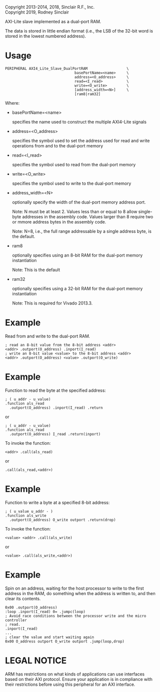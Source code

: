 Copyright 2013-2014, 2018, Sinclair R.F., Inc.<br/>
Copyright 2019, Rodney Sinclair

AXI-Lite slave implemented as a dual-port RAM.

The data is stored in little endian format (i.e., the LSB of the 32-bit word is
stored in the lowest numbered address).

Usage
=====

```
PERIPHERAL AXI4_Lite_Slave_DualPortRAM                  \
                                basePortName=<name>     \
                                address=<O_address>     \
                                read=<I_read>           \
                                write=<O_write>         \
                                [address_width=<N>]     \
                                [ram8|ram32]
```

Where:

  - basePortName=&lt;name&gt;

    specifies the name used to construct the multiple AXI4-Lite signals

  - address=&lt;O_address&gt;

    specifies the symbol used to set the address used for read and write
    operations from and to the dual-port memory

  - read=&lt;I_read&gt;

    specifies the symbol used to read from the dual-port memory

  - write=&lt;O_write&gt;

    specifies the symbol used to write to the dual-port memory

  - address_width=&lt;N&gt;

    optionally specify the width of the dual-port memory address port.

    Note:  N must be at least&nbsp;2.  Values less than or equal to 8 allow
    single-byte addresses in the assembly code.  Values larger than 8 require
    two or mmore address bytes in the assembly code.

    Note:  N=8, i.e., the full range addressable by a single address byte, is
    the default.

  - ram8

    optionally specifies using an 8-bit RAM for the dual-port memory instantiation

    Note:  This is the default

  - ram32

    optionally specifies using a 32-bit RAM for the dual-port memory instantiation

    Note:  This is required for Vivado 2013.3.

Example
=======

Read from and write to the dual-port RAM.

```
; read an 8-bit value from the 8-bit address <addr>
<addr> .outport(O_address) .inport(I_read)
; write an 8-bit value <value> to the 8-bit address <addr>
<addr> .outport(O_address) <value> .outport(O_write)
```

Example
=======

Function to read the byte at the specified address:

```
; ( u_addr - u_value)
.function als_read
  .outport(O_address) .inport(I_read) .return
```

or

```
; ( u_addr - u_value)
.function als_read
  .outport(O_address) I_read .return(inport)
```

To invoke the function:

```
<addr> .call(als_read)
```

or

```
.call(als_read,<addr>)
```

Example
=======

Function to write a byte at a specified 8-bit address:

```
; ( u_value u_addr - )
.function als_write
  .outport(O_address) O_write outport .return(drop)
```

To invoke the function:

```
<value> <addr> .call(als_write)
```

or

```
<value> .call(als_write,<addr>)
```

Example
=======

Spin on an address, waiting for the host processor to write to the
first address in the RAM, do something when the address is written to, and then
clear its contents.

```
0x00 .outport(O_address)
:loop .inport(I_read) 0= .jumpc(loop)
; Avoid race conditions between the processor write and the micro controller
; read.
.inport(I_read)
...
; clear the value and start waiting again
0x00 O_address outport O_write outport .jump(loop,drop)
```

LEGAL NOTICE
============

ARM has restrictions on what kinds of applications can use interfaces based on
their AXI protocol.  Ensure your application is in compliance with their
restrictions before using this peripheral for an AXI interface.

